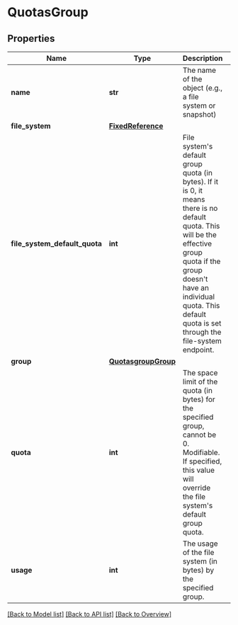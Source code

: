 # QuotasGroup

## Properties
Name | Type | Description | Notes
------------ | ------------- | ------------- | -------------
**name** | **str** | The name of the object (e.g., a file system or snapshot) | [optional] 
**file_system** | [**FixedReference**](FixedReference.md) |  | [optional] 
**file_system_default_quota** | **int** | File system&#39;s default group quota (in bytes). If it is 0, it means there is no default quota. This will be the effective group quota if the group doesn&#39;t have an individual quota. This default quota is set through the file-system endpoint. | [optional] 
**group** | [**QuotasgroupGroup**](QuotasgroupGroup.md) |  | [optional] 
**quota** | **int** | The space limit of the quota (in bytes) for the specified group, cannot be 0. Modifiable. If specified, this value will override the file system&#39;s default group quota. | [optional] 
**usage** | **int** | The usage of the file system (in bytes) by the specified group. | [optional] 

[[Back to Model list]](index.md#documentation-for-models) [[Back to API list]](index.md#endpoint-properties) [[Back to Overview]](index.md)


